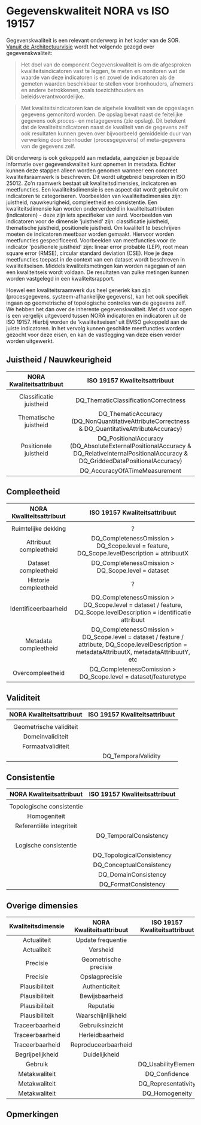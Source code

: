 # Gegevenskwaliteit NORA vs ISO 19157

Gegevenskwaliteit is een relevant onderwerp in het kader van de SOR. [Vanuit de Architectuurvisie](https://docs.geostandaarden.nl/disgeo/vv-al-arch-20210216/#gegevenskwaliteit) wordt het volgende gezegd over gegevenskwaliteit:
>Het doel van de component Gegevenskwaliteit is om de afgesproken kwaliteitsindicatoren vast te leggen, te meten en monitoren wat de waarde van deze indicatoren is en zowel de indicatoren als de gemeten waarden beschikbaar te stellen voor bronhouders, afnemers en andere betrokkenen, zoals toezichthouders en beleidsverantwoordelijke.

>Met kwaliteitsindicatoren kan de algehele kwaliteit van de opgeslagen gegevens gemonitord worden. De opslag bevat naast de feitelijke gegevens ook proces- en metagegevens (zie opslag). Dit betekent dat de kwaliteitsindicatoren naast de kwaliteit van de gegevens zelf ook resultaten kunnen geven over bijvoorbeeld gemiddelde duur van verwerking door bronhouder (procesgegevens) of meta-gegevens van de gegevens zelf.

Dit onderwerp is ook gekoppeld aan metadata, aangezien je bepaalde informatie over gegevenskwaliteit kunt opnemen in metadata. Echter kunnen deze stappen alleen worden genomen wanneer een concreet kwaliteitsraamwerk is beschreven. Dit wordt uitgebreid besproken in ISO 25012. Zo'n raamwerk bestaat uit kwaliteitsdimensies, indicatoren en meetfuncties. Een kwaliteitsdimensie is een aspect dat wordt gebruikt om indicatoren te categoriseren. Voorbeelden van kwaliteitsdimensies zijn: juistheid, nauwkeurigheid, compleetheid en consistentie. Een kwaliteitsdimensie kan worden onderverdeeld in kwaliteitsattributen (indicatoren) - deze zijn iets specifieker van aard. Voorbeelden van indicatoren voor de dimensie 'juistheid' zijn: classificatie juistheid, thematische juistheid, positionele juistheid. Om kwaliteit te beschrijven moeten de indicatoren meetbaar worden gemaakt. Hiervoor worden meetfuncties gespecificeerd. Voorbeelden van meetfuncties voor de indicator 'positionele juistheid' zijn: linear error probable (LEP), root mean square error (RMSE), circular standard deviation (CSE). Hoe je deze meetfuncties toepast in de context van een dataset wordt beschreven in kwaliteitseisen. Middels kwaliteitsmetingen kan worden nagegaan of aan een kwaliteitseis wordt voldaan. De resultaten van zulke metingen kunnen worden vastgelegd in een kwaliteitsrapport. 

Hoewel een kwaliteitsraamwerk dus heel generiek kan zijn (procesgegevens, systeem-afhankelijke gegevens), kan het ook specifiek ingaan op geometrische of topologische controles van de gegevens zelf. We hebben het dan over de inherente gegevenskwaliteit. Met dit voor ogen is een vergelijk uitgevoerd tussen NORA indicatoren en indicatoren uit de ISO 19157. Hierbij worden de 'kwaliteitseisen' uit EMSO gekoppeld aan de juiste indicatoren. In het vervolg kunnen geschikte meetfuncties worden gezocht voor deze eisen, en kan de vastlegging van deze eisen verder worden uitgewerkt.  

## Juistheid / Nauwkeurigheid

|  NORA Kwaliteitsattribuut  |                                                             ISO 19157 Kwaliteitsattribuut                                                             |
|:--------------------------:|:-----------------------------------------------------------------------------------------------------------------------------------------------------:|
|                            |                                                                                                                                                       |
| Classificatie juistheid    | DQ_ThematicClassificationCorrectness                                                                                                                  |
| Thematische juistheid      | DQ_ThematicAccuracy (DQ_NonQuantitativeAttributeCorrectness   & DQ_QuantitativeAttributeAccuracy)                                                     |
| Positionele juistheid      | DQ_PositionalAccuracy (DQ_AbsoluteExternalPositionalAccuracy   & DQ_RelativeInternalPositionalAccuracy &   DQ_GriddedDataPositionalAccuracy)          |
|                            | DQ_AccuracyOfATimeMeasurement                                                                                                                         |

## Compleetheid

|  NORA Kwaliteitsattribuut  |                                                             ISO 19157 Kwaliteitsattribuut                                                             |
|:--------------------------:|:-----------------------------------------------------------------------------------------------------------------------------------------------------:|
|                            |                                                                                                                                                       |
| Ruimtelijke dekking        | ?                                                                                                                                                     |
| Attribuut compleetheid     | DQ_CompletenessOmission > DQ_Scope.level = feature,   DQ_Scope.levelDescription = attribuutX                                                          |
| Dataset compleetheid       | DQ_CompletenessOmission > DQ_Scope.level = dataset                                                                                                    |
| Historie compleetheid      | ?                                                                                                                                                     |
| Identificeerbaarheid       | DQ_CompletenessOmission > DQ_Scope.level = dataset / feature,   DQ_Scope.levelDescription = identificatie attribuut                                   |
| Metadata compleetheid      | DQ_CompletenessOmission > DQ_Scope.level = dataset / feature /   attribute, DQ_Scope.levelDescription = metadataAttribuutX,   metadataAttribuutY, etc |
| Overcompleetheid           | DQ_CompletenessComission > DQ_Scope.level = dataset/featuretype                                                                                       |

## Validiteit

|  NORA Kwaliteitsattribuut  |                                                             ISO 19157 Kwaliteitsattribuut                                                             |
|:--------------------------:|:-----------------------------------------------------------------------------------------------------------------------------------------------------:|
|                            |                                                                                                                                                       |
| Geometrische validiteit    |                                                                                                                                                       |
| Domeinvaliditeit           |                                                                                                                                                       |
| Formaatvaliditeit          |                                                                                                                                                       |
|                            | DQ_TemporalValidity                                                                                                                                   |

## Consistentie

|  NORA Kwaliteitsattribuut  |                                                             ISO 19157 Kwaliteitsattribuut                                                             |
|:--------------------------:|:-----------------------------------------------------------------------------------------------------------------------------------------------------:|
|                            |                                                                                                                                                       |
| Topologische consistentie  |                                                                                                                                                       |
| Homogeniteit               |                                                                                                                                                       |
| Referentiële integriteit   |                                                                                                                                                       |
|                            | DQ_TemporalConsistency                                                                                                                                |
| Logische consistentie      |                                                                                                                                                       |
|                            | DQ_TopologicalConsistency                                                                                                                             |
|                            | DQ_ConceptualConsistency                                                                                                                              |
|                            | DQ_DomainConsistency                                                                                                                                  |
|                            | DQ_FormatConsistency                                                                                                                                  |

## Overige dimensies

|     Kwaliteitsdimensie     |  NORA Kwaliteitsattribuut | ISO 19157 Kwaliteitsattribuut |
|:--------------------------:|:-------------------------:|:-----------------------------:|
| Actualiteit                | Update frequentie         |                               |
| Actualiteit                | Versheid                  |                               |
| Precisie                   | Geometrische precisie     |                               |
| Precisie                   | Opslagprecisie            |                               |
| Plausibiliteit             | Authenticiteit            |                               |
| Plausibiliteit             | Bewijsbaarheid            |                               |
| Plausibiliteit             | Reputatie                 |                               |
| Plausibiliteit             | Waarschijnlijkheid        |                               |
| Traceerbaarheid            | Gebruiksinzicht           |                               |
| Traceerbaarheid            | Herleidbaarheid           |                               |
| Traceerbaarheid            | Reproduceerbaarheid       |                               |
| Begrijpelijkheid           | Duidelijkheid             |                               |
| Gebruik                    |                           | DQ_UsabilityElement 			 |
| Metakwaliteit              |                           | DQ_Confidence                 |
| Metakwaliteit              |                           | DQ_Representativity           |
| Metakwaliteit              |                           | DQ_Homogeneity                |

## Opmerkingen
